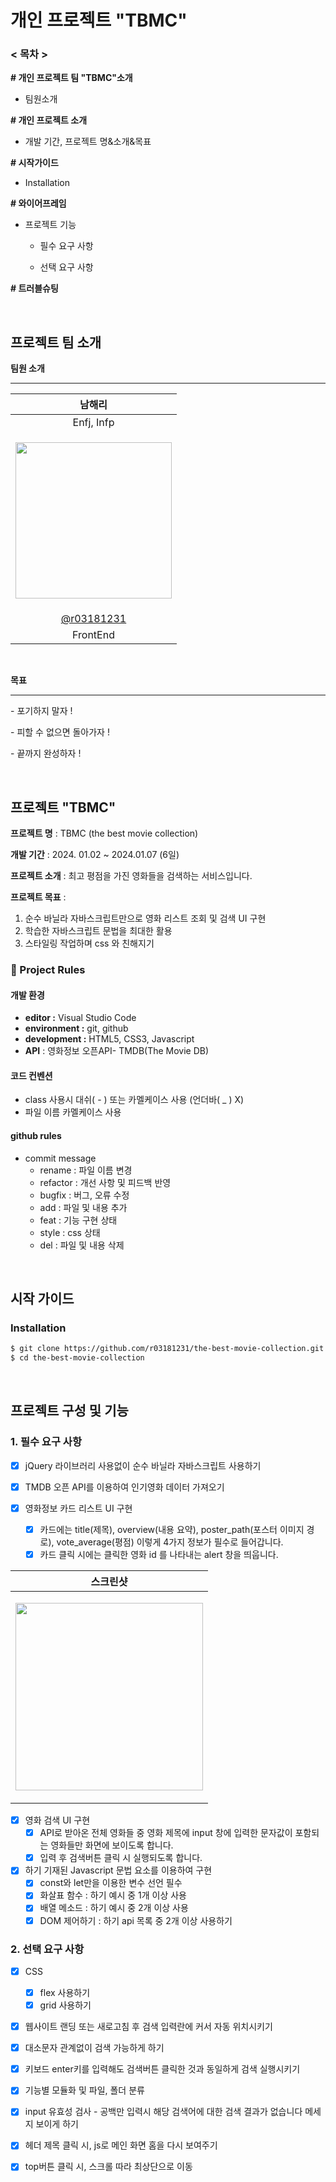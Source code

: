 # 개인 프로젝트 "TBMC"

### < 목차 >

 **# 개인 프로젝트 팀 "TBMC"소개**

- 팀원소개

**# 개인 프로젝트 소개**

- 개발 기간, 프로젝트 명&소개&목표

**# 시작가이드**

- Installation

**# 와이어프레임**

- 프로젝트 기능

  - 필수 요구 사항

  - 선택 요구 사항
 
**# 트러블슈팅**

<br />

## 프로젝트 팀 소개

**팀원 소개**

---

|                            남해리                            |
| :----------------------------------------------------------: |
|                          Enfj, Infp                          |
| <p><img src="https://lh7-us.googleusercontent.com/Ysape_5NRn4N32ZU7oOgrQmrfIAjTdQXKka5lOI6M6JxrEWg48DNhLQEXET56SbLP6f4CEJsn5RpDDoHgM9m6eDLyUolLBdP_xbLnp0gftdJg0hYUrKGwSXXVQxNO02AiSTl_4Wp0nHn9CSfQBblXhM" width="250px" /></p> |
|          [@r03181231](https://github.com/r03181231)          |
|                           FrontEnd                           |


<br />

**목표** 

---

\- 포기하지 말자 ! 

\- 피할 수 없으면 돌아가자 ! 

\- 끝까지 완성하자 !

<br />


## 프로젝트 "TBMC" 



**프로젝트 명** : TBMC (the best movie collection)

**개발 기간** : 2024. 01.02 ~ 2024.01.07 (6일)

**프로젝트 소개** : 최고 평점을 가진 영화들을 검색하는 서비스입니다.

**프로젝트 목표** : 

1. 순수 바닐라 자바스크립트만으로 영화 리스트 조회 및 검색 UI 구현
2. 학습한 자바스크립트 문법을 최대한 활용
3. 스타일링 작업하며 css 와 친해지기



### 🚦 Project Rules

#### **개발 환경**

- **editor :** Visual Studio Code
- **environment :** git, github
- **development :** HTML5, CSS3, Javascript
- **API** : 영화정보 오픈API- TMDB(The Movie DB)



#### 코드 컨벤션

- class 사용시 대쉬( - ) 또는 카멜케이스 사용 (언더바( _ ) X)
- 파일 이름 카멜케이스 사용



#### github rules

- commit message
  - rename : 파일 이름 변경
  - refactor : 개선 사항 및 피드백 반영
  - bugfix : 버그, 오류 수정
  - add : 파일 및 내용 추가
  - feat : 기능 구현 상태
  - style : css 상태
  - del : 파일 및 내용 삭제


<br />


## 시작 가이드



### Installation

```bash
$ git clone https://github.com/r03181231/the-best-movie-collection.git
$ cd the-best-movie-collection
```


<br />


## 프로젝트 구성 및 기능





### 1. 필수 요구 사항       

- [x] jQuery 라이브러리 사용없이 순수 바닐라 자바스크립트 사용하기 

- [x] TMDB 오픈 API를 이용하여 인기영화 데이터 가져오기

- [x] 영화정보 카드 리스트 UI 구현
  - [x] 카드에는 title(제목), overview(내용 요약), poster_path(포스터 이미지 경로), 
    vote_average(평점) 이렇게 4가지 정보가 필수로 들어갑니다.
  - [x] 카드 클릭 시에는 클릭한 영화 id 를 나타내는 alert 창을 띄웁니다.	

| 스크린샷                                                     |
| ------------------------------------------------------------ |
| <p><img src="https://teamsparta.notion.site/image/https%3A%2F%2Fs3-us-west-2.amazonaws.com%2Fsecure.notion-static.com%2F7007a3aa-483d-46e4-8110-4bdd2c2559e3%2FUntitled.png?table=block&id=e3e2ed6b-0789-4968-a391-aef369bb8219&spaceId=83c75a39-3aba-4ba4-a792-7aefe4b07895&width=1800&userId=&cache=v2" width="300px"></p> |



- [x] 영화 검색 UI 구현
  - [x] API로 받아온 전체 영화들 중 영화 제목에 input 창에 
    입력한 문자값이 포함되는 영화들만 화면에 보이도록 합니다.  
  - [x] 입력 후 검색버튼 클릭 시 실행되도록 합니다. 

- [x] 하기 기재된 Javascript 문법 요소를 이용하여 구현
  - [x] const와 let만을 이용한 변수 선언 필수
  - [x] 화살표 함수 : 하기 예시 중 1개 이상 사용
  - [x] 배열 메소드 : 하기 예시 중 2개 이상 사용
  - [x] DOM 제어하기 : 하기 api 목록 중 2개 이상 사용하기

### 2. 선택 요구 사항       

- [x] CSS
  - [x] flex 사용하기
  - [x] grid 사용하기

- [x] 웹사이트 랜딩 또는 새로고침 후 검색 입력란에 커서 자동 위치시키기

- [x] 대소문자 관계없이 검색 가능하게 하기

- [x] 키보드 enter키를 입력해도 검색버튼 클릭한 것과 동일하게 검색 실행시키기

- [x] 기능별 모듈화 및 파일, 폴더 분류

- [x] input 유효성 검사 - 공백만 입력시 해당 검색어에 대한 검색 결과가 없습니다 메세지 보이게 하기 

- [x] 헤더 제목 클릭 시, js로 메인 화면 홈을 다시 보여주기

- [x] top버튼 클릭 시, 스크롤 따라 최상단으로 이동


<br />



